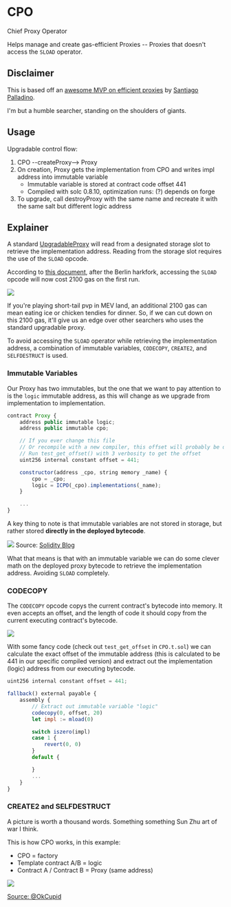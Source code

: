 # CPO

Chief Proxy Operator

Helps manage and create gas-efficient Proxies -- Proxies that doesn't access the `SLOAD` operator.

## Disclaimer

This is based off an [awesome MVP on efficient proxies](https://forum.openzeppelin.com/t/a-more-gas-efficient-upgradeable-proxy-by-not-using-storage/4111/) by [Santiago Palladino](https://twitter.com/smpalladino).

I'm but a humble searcher, standing on the shoulders of giants.

## Usage

Upgradable control flow:
1. CPO --createProxy--> Proxy
2. On creation, Proxy gets the implementation from CPO and writes impl address into immutable variable
    - Immutable variable is stored at contract code offset 441
    - Compiled with solc 0.8.10, optimization runs: (?) depends on forge
3. To upgrade, call destroyProxy with the same name and recreate it with the same salt but different logic address

## Explainer

A standard [UpgradableProxy](https://github.com/OpenZeppelin/openzeppelin-sdk/blob/master/packages/lib/contracts/upgradeability/BaseUpgradeabilityProxy.sol#L33) will read from a designated storage slot to retrieve the implementation address. Reading from the storage slot requires the use of the `SLOAD` opcode.

According to [this document](https://hackmd.io/@fvictorio/gas-costs-after-berlin), after the Berlin harkfork, accessing the `SLOAD` opcode will now cost 2100 gas on the first run.

![](https://i.imgur.com/knvHlaW.png)

If you're playing short-tail pvp in MEV land, an additional 2100 gas can mean eating ice or chicken tendies for dinner. So, if we can cut down on this 2100 gas, it'll give us an edge over other searchers who uses the standard upgradable proxy.

To avoid accessing the `SLOAD` operator while retrieving the implementation address, a combination of immutable variables, `CODECOPY`, `CREATE2`, and `SELFDESTRUCT` is used.

### Immutable Variables

Our Proxy has two immutables, but the one that we want to pay attention to is the `logic` immutable address, as this will change as we upgrade from implementation to implementation.

```js
contract Proxy {
    address public immutable logic;
    address public immutable cpo;

    // If you ever change this file
    // Or recompile with a new compiler, this offset will probably be different
    // Run test_get_offset() with 3 verbosity to get the offset
    uint256 internal constant offset = 441;

    constructor(address _cpo, string memory _name) {
        cpo = _cpo;
        logic = ICPO(_cpo).implementations(_name);
    }

    ...
}
```

A key thing to note is that immutable variables are not stored in storage, but rather stored **directly in the deployed bytecode**.

![](https://i.imgur.com/f4ZgBZ5.png)
Source: [Solidity Blog](https://blog.soliditylang.org/2020/05/13/immutable-keyword/)

What that means is that with an immutable variable we can do some clever math on the deployed proxy bytecode to retrieve the implementation address. Avoiding `SLOAD` completely.

### CODECOPY

The `CODECOPY` opcode copys the current contract's bytecode into memory. It even accepts an offset, and the length of code it should copy from the current executing contract's bytecode.

![](https://i.imgur.com/6dKvEz1.png)

With some fancy code (check out `test_get_offset` in `CPO.t.sol`) we can calculate the exact offset of the immutable address (this is calculated to be 441 in our specific compiled version) and extract out the implementation (logic) address from our executing bytecode.

```js
uint256 internal constant offset = 441;

fallback() external payable {
    assembly {
        // Extract out immutable variable "logic"
        codecopy(0, offset, 20)
        let impl := mload(0)

        switch iszero(impl)
        case 1 {
            revert(0, 0)
        }
        default {

        }
        ...
    }
}
```

### CREATE2 and SELFDESTRUCT

A picture is worth a thousand words. Something something Sun Zhu art of war I think.

This is how CPO works, in this example:
- CPO = factory
- Template contract A/B = logic
- Contract A / Contract B = Proxy (same address)

![](https://i.imgur.com/RhhRR9d.png)

[Source: @OkCupid](https://twitter.com/cupidhack/status/1468392838035492864)